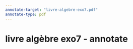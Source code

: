 ```yaml
---
annotate-target: "livre-algebre-exo7.pdf"
annotate-type: pdf
---
```

# livre algèbre exo7 - annotate



